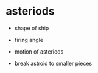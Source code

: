 # asteriods

- shape of ship
- firing angle
- motion of asteriods

- break astroid to smaller pieces